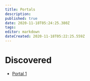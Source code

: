 ```yaml
---
title: Portals
description: 
published: true
date: 2020-11-18T05:24:25.380Z
tags: 
editor: markdown
dateCreated: 2020-11-18T05:22:25.559Z
---
```


# Discovered
- [Portal 1](/world/portals/portal1)